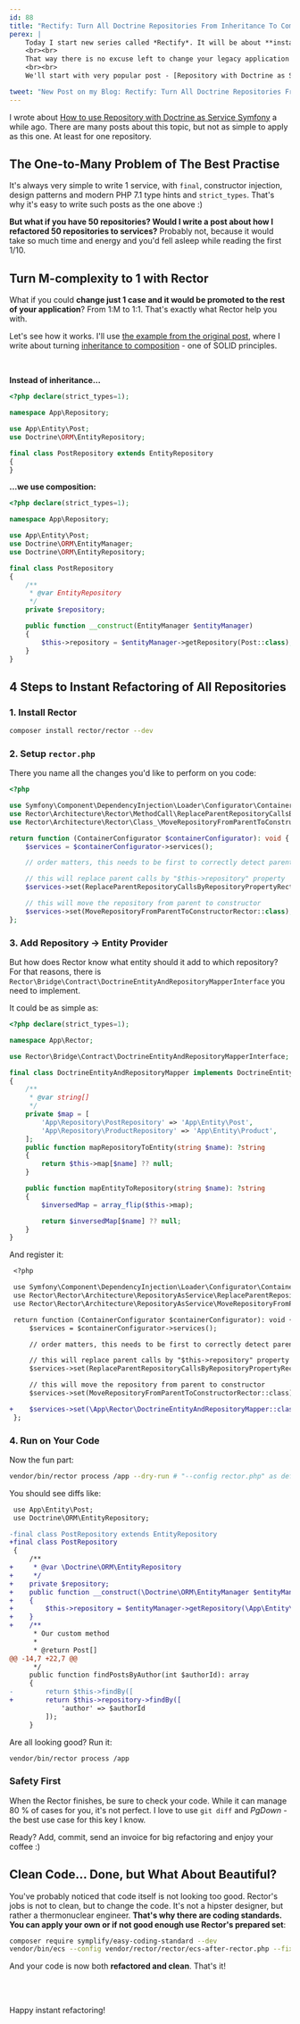 ```yaml
---
id: 88
title: "Rectify: Turn All Doctrine Repositories From Inheritance To Composition in Seconds"
perex: |
    Today I start new series called *Rectify*. It will be about **instant refactoring** to better code not manually, but with Rector.
    <br><br>
    That way there is no excuse left to change your legacy application to clean code you'll love to extend.
    <br><br>
    We'll start with very popular post - [Repository with Doctrine as Service in Symfony](/blog/2017/10/16/how-to-use-repository-with-doctrine-as-service-in-symfony).

tweet: "New Post on my Blog: Rectify: Turn All Doctrine Repositories From Composition To Inheritance in Seconds"
---
```


I wrote about [How to use Repository with Doctrine as Service Symfony](/blog/2017/10/16/how-to-use-repository-with-doctrine-as-service-in-symfony) a while ago. There are many posts about this topic, but not as simple to apply as this one. At least for one repository.

## The One-to-Many Problem of The Best Practise

It's always very simple to write 1 service, with `final`, constructor injection, design patterns and modern PHP 7.1 type hints and `strict_types`. That's why it's easy to write such posts as the one above :)

**But what if you have 50 repositories? Would I write a post about how I refactored 50 repositories to services?** Probably not, because it would take so much time and energy and you'd fell asleep while reading the first 1/10.

## Turn M-complexity to 1 with Rector

What if you could **change just 1 case and it would be promoted to the rest of your application**? From 1:M to 1:1. That's exactly what Rector help you with.

Let's see how it works. I'll use [the example from the original post](/blog/2017/10/16/how-to-use-repository-with-doctrine-as-service-in-symfony/#how-to-make-this-better-with-symfony-3-3), where I write about turning [inheritance to composition](https://github.com/jupeter/clean-code-php#prefer-composition-over-inheritance) - one of SOLID principles.

<br>

**Instead of inheritance...**

```php
<?php declare(strict_types=1);

namespace App\Repository;

use App\Entity\Post;
use Doctrine\ORM\EntityRepository;

final class PostRepository extends EntityRepository
{
}
```

**...we use composition:**

```php
<?php declare(strict_types=1);

namespace App\Repository;

use App\Entity\Post;
use Doctrine\ORM\EntityManager;
use Doctrine\ORM\EntityRepository;

final class PostRepository
{
    /**
     * @var EntityRepository
     */
    private $repository;

    public function __construct(EntityManager $entityManager)
    {
        $this->repository = $entityManager->getRepository(Post::class);
    }
}
```


## 4 Steps to Instant Refactoring of All Repositories

### 1. Install Rector

```bash
composer install rector/rector --dev
```

### 2. Setup `rector.php`

There you name all the changes you'd like to perform on you code:

```php
<?php

use Symfony\Component\DependencyInjection\Loader\Configurator\ContainerConfigurator;
use Rector\Architecture\Rector\MethodCall\ReplaceParentRepositoryCallsByRepositoryPropertyRector;
use Rector\Architecture\Rector\Class_\MoveRepositoryFromParentToConstructorRector;

return function (ContainerConfigurator $containerConfigurator): void {
    $services = $containerConfigurator->services();

    // order matters, this needs to be first to correctly detect parent repository

    // this will replace parent calls by "$this->repository" property
    $services->set(ReplaceParentRepositoryCallsByRepositoryPropertyRector::class);

    // this will move the repository from parent to constructor
    $services->set(MoveRepositoryFromParentToConstructorRector::class);
};
```

### 3. Add Repository → Entity Provider

But how does Rector know what entity should it add to which repository? For that reasons, there is `Rector\Bridge\Contract\DoctrineEntityAndRepositoryMapperInterface` you need to implement.

It could be as simple as:

```php
<?php declare(strict_types=1);

namespace App\Rector;

use Rector\Bridge\Contract\DoctrineEntityAndRepositoryMapperInterface;

final class DoctrineEntityAndRepositoryMapper implements DoctrineEntityAndRepositoryMapperInterface
{
    /**
     * @var string[]
     */
    private $map = [
        'App\Repository\PostRepository' => 'App\Entity\Post',
        'App\Repository\ProductRepository' => 'App\Entity\Product',
    ];
    public function mapRepositoryToEntity(string $name): ?string
    {
        return $this->map[$name] ?? null;
    }

    public function mapEntityToRepository(string $name): ?string
    {
        $inversedMap = array_flip($this->map);

        return $inversedMap[$name] ?? null;
    }
}
```

And register it:

```diff
 <?php

 use Symfony\Component\DependencyInjection\Loader\Configurator\ContainerConfigurator;
 use Rector\Rector\Architecture\RepositoryAsService\ReplaceParentRepositoryCallsByRepositoryPropertyRector;
 use Rector\Rector\Architecture\RepositoryAsService\MoveRepositoryFromParentToConstructorRector;

 return function (ContainerConfigurator $containerConfigurator): void {
     $services = $containerConfigurator->services();

     // order matters, this needs to be first to correctly detect parent repository

     // this will replace parent calls by "$this->repository" property
     $services->set(ReplaceParentRepositoryCallsByRepositoryPropertyRector::class);

     // this will move the repository from parent to constructor
     $services->set(MoveRepositoryFromParentToConstructorRector::class);

+    $services->set(\App\Rector\DoctrineEntityAndRepositoryMapper::class);
 };
```

### 4. Run on Your Code

Now the fun part:

```bash
vendor/bin/rector process /app --dry-run # "--config rector.php" as default
```

You should see diffs like:

```diff
 use App\Entity\Post;
 use Doctrine\ORM\EntityRepository;

-final class PostRepository extends EntityRepository
+final class PostRepository
 {
     /**
+     * @var \Doctrine\ORM\EntityRepository
+     */
+    private $repository;
+    public function __construct(\Doctrine\ORM\EntityManager $entityManager)
+    {
+        $this->repository = $entityManager->getRepository(\App\Entity\Post::class);
+    }
+    /**
      * Our custom method
      *
      * @return Post[]
@@ -14,7 +22,7 @@
      */
     public function findPostsByAuthor(int $authorId): array
     {
-        return $this->findBy([
+        return $this->repository->findBy([
             'author' => $authorId
         ]);
     }
```

Are all looking good? Run it:

```bash
vendor/bin/rector process /app
```

### Safety First

When the Rector finishes, be sure to check your code. While it can manage 80 % of cases for you, it's not perfect. I love to use `git diff` and *PgDown* - the best use case for this key I know.

Ready? Add, commit, send an invoice for big refactoring and enjoy your coffee :)


## Clean Code... Done, but What About Beautiful?

You've probably noticed that code itself is not looking too good. Rector's jobs is not to clean, but to change the code. It's not a hipster designer, but rather a thermonuclear engineer. **That's why there are coding standards. You can apply your own or if not good enough use Rector's prepared set**:

```bash
composer require symplify/easy-coding-standard --dev
vendor/bin/ecs --config vendor/rector/rector/ecs-after-rector.php --fix
```

And your code is now both **refactored and clean**. That's it!

<br><br>

Happy instant refactoring!
